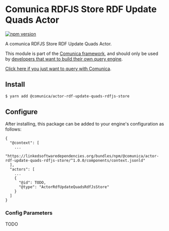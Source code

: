# Comunica RDFJS Store RDF Update Quads Actor

[![npm version](https://badge.fury.io/js/%40comunica%2Factor-rdf-update-quads-rdfjs-store.svg)](https://www.npmjs.com/package/@comunica/actor-rdf-update-quads-rdfjs-store)

A comunica RDFJS Store RDF Update Quads Actor.

This module is part of the [Comunica framework](https://github.com/comunica/comunica),
and should only be used by [developers that want to build their own query engine](https://comunica.dev/docs/modify/).

[Click here if you just want to query with Comunica](https://comunica.dev/docs/query/).

## Install

```bash
$ yarn add @comunica/actor-rdf-update-quads-rdfjs-store
```

## Configure

After installing, this package can be added to your engine's configuration as follows:
```text
{
  "@context": [
    ...
    "https://linkedsoftwaredependencies.org/bundles/npm/@comunica/actor-rdf-update-quads-rdfjs-store/^1.0.0/components/context.jsonld"  
  ],
  "actors": [
    ...
    {
      "@id": TODO,
      "@type": "ActorRdfUpdateQuadsRdfJsStore"
    }
  ]
}
```

### Config Parameters

TODO
